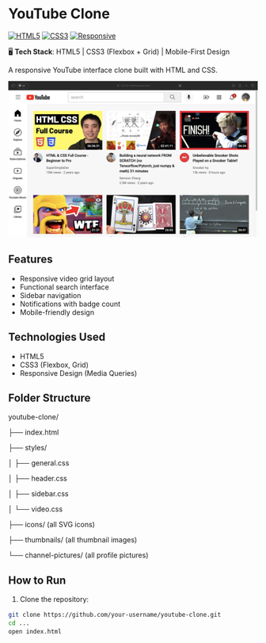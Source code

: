 # YouTube Clone

[![HTML5](https://img.shields.io/badge/HTML5-E34F26?style=flat&logo=html5&logoColor=white)]()
[![CSS3](https://img.shields.io/badge/CSS3-1572B6?style=flat&logo=css3&logoColor=white)]()
[![Responsive](https://img.shields.io/badge/Responsive-Yes-3DDC84?style=flat)]()


🖥 **Tech Stack**: HTML5 | CSS3 (Flexbox + Grid) | Mobile-First Design  

A responsive YouTube interface clone built with HTML and CSS.

![YouTube Clone Screenshot](Screenshot_web.jpg)

## Features

-  Responsive video grid layout
-  Functional search interface
-  Sidebar navigation
-  Notifications with badge count
-  Mobile-friendly design

## Technologies Used

- HTML5
- CSS3 (Flexbox, Grid)
- Responsive Design (Media Queries)

## Folder Structure

youtube-clone/

├── index.html

├── styles/

│   ├── general.css

│   ├── header.css

│   ├── sidebar.css

│   └── video.css

├── icons/ (all SVG icons)

├── thumbnails/ (all thumbnail images)

└── channel-pictures/ (all profile pictures)



## How to Run

1. Clone the repository:
```bash
git clone https://github.com/your-username/youtube-clone.git
cd ...
open index.html


